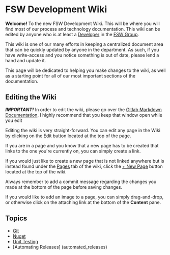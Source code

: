 # FSW Development Wiki
**Welcome!** To the new FSW Development Wiki.  This will be where you will find
most of our process and technology documentation.  This wiki can be edited by
anyone who is at least a [Developer](http://gitlab.fsw.com/help/permissions/permissions)
in the [FSW Group](http://gitlab.fsw.com/groups/tfs/members).

This wiki is one of our many efforts in keeping a centralized document area that
can be quickly updated by anyone in the department.  As such, if you have write-access
and you notice something is out of date, please lend a hand and update it.

This page will be dedicated to helping you make changes to the wiki, as well as
a starting point for all of our most important sections of the documentation.

## Editing the Wiki
**_IMPORTANT!_** In order to edit the wiki, please go over the
[Gitlab Markdown Documentation](http://gitlab.fsw.com/help/markdown/markdown).
I highly recommend that you keep that window open while you edit

Editing the wiki is very straight-forward.  You can edit any page in the Wiki by
clicking on the Edit button located at the top of the page.

If you are in a page and you know that a new page has to be created that links to
the one you're currently on, you can simply create a link.

If you would just like to create a new page that is not linked anywhere but is instead
found under the [Pages](http://gitlab.fsw.com/tfs/library/wikis/pages) tab of the
wiki, click the [+ New Page](http://gitlab.fsw.com/tfs/library/wikis/home#modal-new-wiki)
button located at the top of the wiki.

Always remember to add a commit message regarding the changes you made at the bottom of the page before saving changes.

If you would like to add an image to a page, you can simply drag-and-drop, or otherwise
click on the attaching link at the bottom of the **Content** pane.

## Topics
+ [Git](Git)
+ [Nuget](Nuget/SetupVS)
+ [Unit Testing](Testing/UnitTesting)
+ [Automating Releases] (automated_releases)

